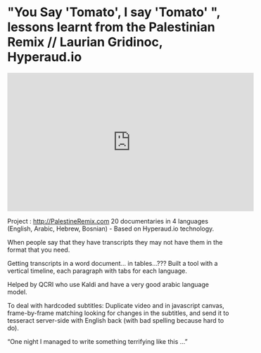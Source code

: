 # "You Say 'Tomato', I say 'Tomato' ", lessons learnt from the Palestinian Remix // Laurian Gridinoc, Hyperaud.io

<iframe width="560" height="315" src="https://www.youtube.com/embed/CzAP_au2ltM" frameborder="0" allowfullscreen></iframe>


Project : http://PalestineRemix.com 20 documentaries in 4 languages (English, Arabic, Hebrew, Bosnian) - Based on Hyperaud.io technology.

When people say that they have transcripts they may not have them in the format that you need.

Getting transcripts in a word document… in tables…???
Built a tool with a vertical timeline, each paragraph with tabs for each language.

Helped by QCRI who use Kaldi and have a very good arabic language model.

To deal with hardcoded subtitles: Duplicate  video and in javascript canvas, frame-by-frame matching looking for changes in the subtitles, and send it to tesseract server-side with English back (with bad spelling because hard to do).

“One night I managed to write something terrifying like this …”
